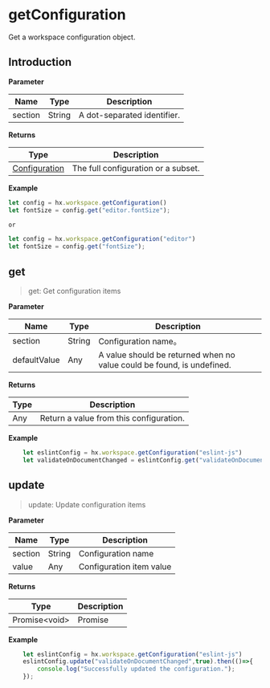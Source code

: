 # getConfiguration

Get a workspace configuration object.

## Introduction

**Parameter**

|Name	|Type	|Description			|
|--			|--			|--				|
|section	|String		| 	A dot-separated identifier.	|

**Returns**

|Type				|Description		|
|--								|--			|
|[Configuration](/ExtensionDocs/Api/workspace/onDidChangeConfiguration?id=configurationchangeevent)|The full configuration or a subset.	|

**Example**

``` javascript
let config = hx.workspace.getConfiguration()
let fontSize = config.get("editor.fontSize");

or

let config = hx.workspace.getConfiguration("editor")
let fontSize = config.get("fontSize");
```


## get

> get: Get configuration items

**Parameter**

|Name		|Type	|Description		|
|--				|--			|--			|
|section		|String		|Configuration name。|
|defaultValue	|Any		|A value should be returned when no value could be found, is undefined.|

**Returns**

|Type	|Description		|
|--			|--			|
|Any		|Return a value from this configuration.	|

**Example**
``` javascript
    let eslintConfig = hx.workspace.getConfiguration("eslint-js")
    let validateOnDocumentChanged = eslintConfig.get("validateOnDocumentChanged",false);
```

## update

> update: Update configuration items

**Parameter**

|Name	|Type	|Description		|
|--			|--			|--			|
|section	|String		|Configuration name|
|value		|Any		|Configuration item value	|

**Returns**

|Type	|Description	|
|--			|--		|
|Promise&lt;void&gt;	|Promise	|

**Example**
``` javascript
    let eslintConfig = hx.workspace.getConfiguration("eslint-js")
    eslintConfig.update("validateOnDocumentChanged",true).then(()=>{
        console.log("Successfully updated the configuration.");
    });
```
